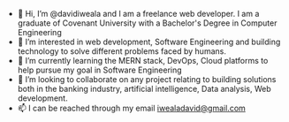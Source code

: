 - 👋 Hi, I’m @davidiweala and I am a freelance web developer. I am a graduate of Covenant University  with a Bachelor's Degree in Computer Engineering
- 👀 I’m interested in web development, Software Engineering and building technology to solve different problems faced by humans.
- 🌱 I’m currently learning the MERN stack, DevOps, Cloud platforms to help pursue my goal in Software Engineering 
- 💞️ I’m looking to collaborate on any project relating to building solutions both in the banking industry, artificial intelligence, Data analysis, Web development.
- 📫 I can be reached through my email iwealadavid@gmail.com

